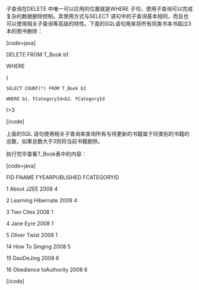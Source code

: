 子查询在DELETE 中唯一可以应用的位置就是WHERE 子句，使用子查询可以完成复杂的数据删除控制。其使用方式与SELECT 语句中的子查询基本相同，而且也可以使用相关子查询等高级的特性。下面的SQL语句用来将所有同类书本书超过3 本的图书删除：
[code=java]
DELETE FROM T_Book b1
WHERE
(
	SELECT COUNT(*) FROM T_Book b2
	WHERE b1. FCategoryId=b2. FCategoryId
)>3
[/code]
上面的SQL 语句使用相关子查询来查询所有与待更新的书籍属于同类别的书籍的总数，如果总数大于3则将当前书籍删除。
执行完毕查看T_Book表中的内容：
[code=java]
FID FNAME FYEARPUBLISHED FCATEGORYID
1 About J2EE 2008 4
2 Learning Hibernate 2008 4
3 Two Cites 2008 1
4 Jane Eyre 2008 1
5 Oliver Twist 2008 1
14 How To Singing 2008 5
15 DaoDeJing 2008 6
16 Obedience toAuthority 2008 6
[/code]